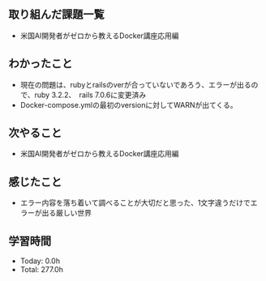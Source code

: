 ## 取り組んだ課題一覧
- 米国AI開発者がゼロから教えるDocker講座応用編
## わかったこと
- 現在の問題は、rubyとrailsのverが合っていないであろう、エラーが出るので、ruby 3.2.2、　rails 7.0.6に変更済み
- Docker-compose.ymlの最初のversionに対してWARNが出てくる。
## 次やること
- 米国AI開発者がゼロから教えるDocker講座応用編
## 感じたこと
- エラー内容を落ち着いて調べることが大切だと思った、1文字違うだけでエラーが出る厳しい世界
## 学習時間
- Today: 0.0h
- Total: 277.0h
